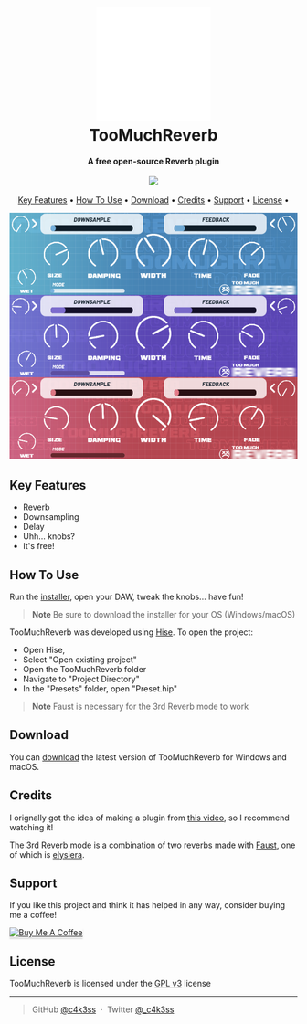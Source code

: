 <h1 align="center">
  <br>
  <a href="https://github.com/c4k3ss/TooMuchReverb"><img src="https://raw.githubusercontent.com/c4k3ss/TooMuchReverb/refs/heads/main/Images/HQLogo.png" alt="TooMuchReverb" width="200"></a>
  <br>
  TooMuchReverb
  <br>
</h1>

<h4 align="center">A free open-source Reverb plugin</h4>

<p align="center">
  <a href="https://saythanks.io/to/c4k3ss">
      <img src="https://img.shields.io/badge/SayThanks.io-%E2%98%BC-1EAEDB.svg">
  </a>
</p>

<p align="center">
  <a href="#key-features">Key Features</a> •
  <a href="#how-to-use">How To Use</a> •
  <a href="#download">Download</a> •
  <a href="#credits">Credits</a> •
  <a href="#support">Support</a> •
  <a href="#license">License</a> •
</p>

<p align="center"><img src="https://raw.githubusercontent.com/c4k3ss/TooMuchReverb/refs/heads/main/Images/Plugin.png"></p>

## Key Features

* Reverb
* Downsampling
* Delay
* Uhh... knobs?
* It's free!

## How To Use

Run the [installer](https://github.com/c4k3ss/TooMuchReverb/releases), open your DAW, tweak the knobs... have fun!

> **Note**
> Be sure to download the installer for your OS (Windows/macOS)

TooMuchReverb was developed using [Hise](https://hise.dev/). 
To open the project:

* Open Hise,
* Select "Open existing project"
* Open the TooMuchReverb folder
* Navigate to "Project Directory"
* In the "Presets" folder, open "Preset.hip"

> **Note**
> Faust is necessary for the 3rd Reverb mode to work

## Download

You can [download](https://github.com/c4k3ss/TooMuchReverb/releases) the latest version of TooMuchReverb for Windows and macOS.

## Credits

I orignally got the idea of making a plugin from [this video](https://www.youtube.com/watch?v=DrnGI6ce8fY), so I recommend watching it!

The 3rd Reverb mode is a combination of two reverbs made with [Faust](https://faust.grame.fr/), one of which is [elysiera](https://github.com/azur1s/elysiera?tab=readme-ov-file).

## Support

If you like this project and think it has helped in any way, consider buying me a coffee!

<a href="https://buymeacoffee.com/c4k3ss" target="_blank"><img src="app/img/bmc-button.png" alt="Buy Me A Coffee" style="height: 41px !important;width: 174px !important;box-shadow: 0px 3px 2px 0px rgba(190, 190, 190, 0.5) !important;-webkit-box-shadow: 0px 3px 2px 0px rgba(190, 190, 190, 0.5) !important;" ></a>

## License

TooMuchReverb is licensed under the [GPL v3](https://www.gnu.org/licenses/gpl-3.0.en.html) license

---
> GitHub [@c4k3ss](https://github.com/c4k3ss) &nbsp;&middot;&nbsp;
> Twitter [@_c4k3ss](https://x.com/_c4k3ss)

